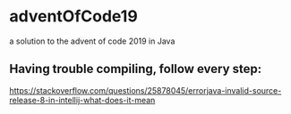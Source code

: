 # adventOfCode19
a solution to the advent of code 2019 in Java

## Having trouble compiling, follow every step:
https://stackoverflow.com/questions/25878045/errorjava-invalid-source-release-8-in-intellij-what-does-it-mean
